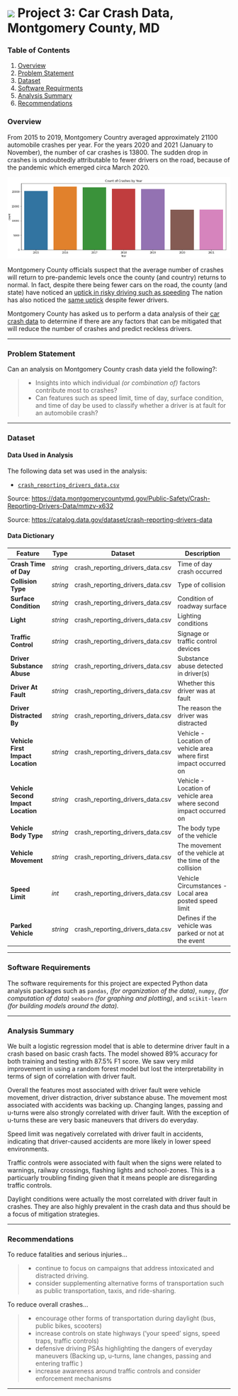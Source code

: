 # ![](https://ga-dash.s3.amazonaws.com/production/assets/logo-9f88ae6c9c3871690e33280fcf557f33.png) Project 3: Car Crash Data, Montgomery County, MD

### Table of Contents

1. [Overview](#overview)
2. [Problem Statement](#problem-statement)
3. [Dataset](#dataset)
4. [Software Requirments](#software-requirements)
5. [Analysis Summary](#analysis-summary)
6. [Recommendations](#recommendations)

### Overview

From 2015 to 2019, Montgomery Country averaged approximately 21100 automobile crashes per year. For the years 2020 and 2021 (January to November), the number of car crashes is 13800. The sudden drop in crashes is undoubtedly attributable to fewer drivers on the road, because of the pandemic which emerged circa March 2020.

<img src="./images/crash_by_year.png">

Montgomery County officials suspect that the average number of crashes will return to pre-pandemic levels once the county (and country) returns to normal.  In fact, despite there being fewer cars on the road, the county (and state) have noticed an [uptick in risky driving such as speeding](https://wtop.com/maryland/2020/10/concerning-uptick-in-drivers-speeds-since-pandemic-shutdown/) The nation has also noticed the [same uptick](https://www.nhtsa.gov/open-letter-driving-public) despite fewer drivers.

Montgomery County has asked us to perform a data analysis of their [car crash data](https://data.montgomerycountymd.gov/Public-Safety/Crash-Reporting-Drivers-Data/mmzv-x632) to determine if there are any factors that can be mitigated that will reduce the number of crashes and predict reckless drivers.

---

### Problem Statement

Can an analysis on Montgomery County crash data yield the following?:

> - Insights into which individual _(or combination of)_ factors contribute most to crashes?
> - Can features such as speed limit, time of day, surface condition, and time of day be used to classify whether a driver is at fault for an automobile crash? 

---

### Dataset

#### Data Used in Analysis

The following data set was used in the analysis:

* [`crash_reporting_drivers_data.csv`](./data/crash_reporting_drivers_data.csv)

Source: https://data.montgomerycountymd.gov/Public-Safety/Crash-Reporting-Drivers-Data/mmzv-x632

Source: https://catalog.data.gov/dataset/crash-reporting-drivers-data


#### Data Dictionary
|Feature|Type|Dataset|Description|
|---|---|---|---|
|**Crash Time of Day**|*string*|crash_reporting_drivers_data.csv|Time of day crash occurred|
|**Collision Type**|*string*|crash_reporting_drivers_data.csv|Type of collision|
|**Surface Condition**|*string*|crash_reporting_drivers_data.csv|Condition of roadway surface|
|**Light**|*string*|crash_reporting_drivers_data.csv|Lighting conditions|
|**Traffic Control**|*string*|crash_reporting_drivers_data.csv|Signage or traffic control devices|
|**Driver Substance Abuse**|*string*|crash_reporting_drivers_data.csv|Substance abuse detected in driver(s)|
|**Driver At Fault**|*string*|crash_reporting_drivers_data.csv|Whether this driver was at fault|
|**Driver Distracted By**|*string*|crash_reporting_drivers_data.csv|The reason the driver was distracted|
|**Vehicle First Impact Location**|*string*|crash_reporting_drivers_data.csv|Vehicle - Location of vehicle area where first impact occurred on|
|**Vehicle Second Impact Location**|*string*|crash_reporting_drivers_data.csv|Vehicle - Location of vehicle area where second impact occurred on|
|**Vehicle Body Type**|*string*|crash_reporting_drivers_data.csv|The body type of the vehicle|
|**Vehicle Movement**|*string*|crash_reporting_drivers_data.csv|The movement of the vehicle at the time of the collision|
|**Speed Limit**|*int*|crash_reporting_drivers_data.csv|Vehicle Circumstances - Local area posted speed limit|
|**Parked Vehicle**|*string*|crash_reporting_drivers_data.csv|Defines if the vehicle was parked or not at the event|

---

### Software Requirements

The software requirements for this project are expected Python data analysis packages such as `pandas`, _(for organization of the data)_, `numpy`, _(for computation of data)_ `seaborn` _(for graphing and plotting)_, and `scikit-learn` _(for building models around the data)._

---

### Analysis Summary

We built a logistic regression model that is able to determine driver fault in a crash based on basic crash facts. The model showed 89% accuracy for both training and testing with 87.5% F1 score. We saw very mild improvement in using a random forest model but lost the interpretability in terms of sign of correlation with driver fault.

Overall the features most associated with driver fault were vehicle movement, driver distraction, driver substance abuse. The movement most associated with accidents was backing up. Changing langes, passing and u-turns were also strongly correlated with driver fault. With the exception of u-turns these are very basic maneuvers that drivers do everyday.

Speed limit was negatively correlated with driver fault in accidents, indicating that driver-caused accidents are more likely in lower speed environments.

Traffic controls were associated with fault when the signs were related to warnings, railway crossings, flashing lights and school-zones. This is a particuarly troubling finding given that it means people are disregarding traffic controls.

Daylight conditions were actually the most correlated with driver fault in crashes. They are also highly prevalent in the crash data and thus should be a focus of mitigation strategies.

---

### Recommendations 

To reduce fatalities and serious injuries...
> - continue to focus on campaigns that address intoxicated and distracted driving.
> - consider supplementing alternative forms of transportation such as public transportation, taxis, and ride-sharing.

To reduce overall crashes... 

> - encourage other forms of transportation during daylight  (bus, public bikes, scooters)
> - increase controls on state highways (‘your speed’ signs, speed traps, traffic controls)
> - defensive driving PSAs highlighting the dangers of everyday maneuvers (Backing up, u-turns, lane changes, passing and entering traffic )
> - increase awareness around traffic controls and consider enforcement mechanisms

---

